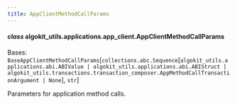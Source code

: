 ```yaml
---
title: AppClientMethodCallParams
---
```


#### _class_ algokit_utils.applications.app_client.AppClientMethodCallParams

Bases: `BaseAppClientMethodCallParams`[`collections.abc.Sequence`[`algokit_utils.applications.abi.ABIValue | algokit_utils.applications.abi.ABIStruct | algokit_utils.transactions.transaction_composer.AppMethodCallTransactionArgument | None`], `str`]

Parameters for application method calls.
